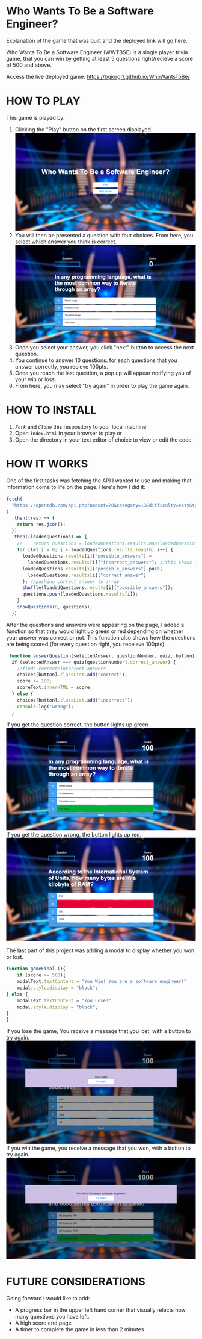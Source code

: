 # Who Wants To Be a Software Engineer?

Explanation of the game that was built and the deployed link will go here.

Who Wants To Be a Software Engineer (WWTBSE) is a single player trivia game, that you can win by getting at least 5 questions right/recieve a score of 500 and above. 

Access the live deployed game:
https://bgiorgi1.github.io/WhoWantsToBe/


# HOW TO PLAY
This game is played by:
1) Clicking the "Play" button on the first screen displayed.
![start](Start.png)
2) You will then be presented a question with four choices.  From here, you select which answer you think is correct.
![questions](Questions.png)
3) Once you select your answer, you click "next" button to access the next question.
4) You continue to answer 10 questions. for each questions that you answer correctly, you recieve 100pts.
5) Once you reach the last question, a pop up will appear notifying you of your win or loss. 
6) From here, you may select "try again" in order to play the game again.

# HOW TO INSTALL

1. *`Fork`* and *`Clone`* this respository to your local machine
2. Open `index.html` in your browser to play or 
3. Open the directory in your text editor of choice to view or edit the code

# HOW IT WORKS
One of the first tasks was fetching the API I wanted to use and making that information come to life on the page.  Here's how I did it:
```Javascript
fetch(
  "https://opentdb.com/api.php?amount=20&category=18&difficulty=easy&type=multiple"
)
  .then((res) => {
    return res.json();
  })
  .then((loadedQuestions) => {
    //    return questions = loadedQuestions.results.map(loadedQuestion => loadedQuestion);
    for (let i = 0; i < loadedQuestions.results.length; i++) {
      loadedQuestions.results[i]["possible_answers"] =
        loadedQuestions.results[i]["incorrect_answers"]; //this shows loadedquestions as possible answers
      loadedQuestions.results[i]["possible_answers"].push(
        loadedQuestions.results[i]["correct_answer"]
      ); //pushing correct answer to array
      shuffle(loadedQuestions.results[i]["possible_answers"]);
      questions.push(loadedQuestions.results[i]);
    }
    showQuestions(0, questions);
  })
```
After the questions and answers were appearing on the page, I added a function so that they would light up green or red depending on whether your answer was correct or not.  This function also shows how the questions are being scored (for every question right, you receieve 100pts).
```javascript
 function answerQuestion(selectedAnswer, questionNumber, quiz, button) {
  if (selectedAnswer === quiz[questionNumber].correct_answer) {
    //finds correct/incorrect answers
    choices[button].classList.add("correct");
    score += 100;
    scoreText.innerHTML = score;
  } else {
    choices[button].classList.add("incorrect");
    console.log("wrong");
  }
```

If you get the question correct, the button lights up green
![Correct](correct.png)
If you get the question wrong, the button lights up red.
![incorrect](Incorrect.png)

The last part of this project was adding a modal to display whether you won or lost.
```javascript
function gameFinal (){
    if (score >= 500){
    modalText.textContent = "You Win! You are a software engineer!"
    modal.style.display = "block";
} else {
    modalText.textContent = "You Lose!"
    modal.style.display = "block";
}
}
```
If you lose the game, You receive a message that you lost, with a button to try again.
![youlost](Youlost.png)
If you win the game, you receive a message that you won, with a button to try again.
![youwin](youwin.png)


# FUTURE CONSIDERATIONS
Going forward I would like to add:
* A progress bar in the upper left hand corner that visually relects how many questions you have left.
* A high score end page
* A timer to complete the game in less than 2 minutes



